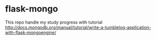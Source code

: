 flask-mongo
===========

This repo handle my study progress  with tutorial http://docs.mongodb.org/manual/tutorial/write-a-tumblelog-application-with-flask-mongoengine/